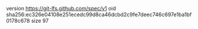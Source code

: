 version https://git-lfs.github.com/spec/v1
oid sha256:ec326e04108e251ecedc99d8ca46dcbd2c9fe7deec746c697e1ba1bf0178c678
size 97
